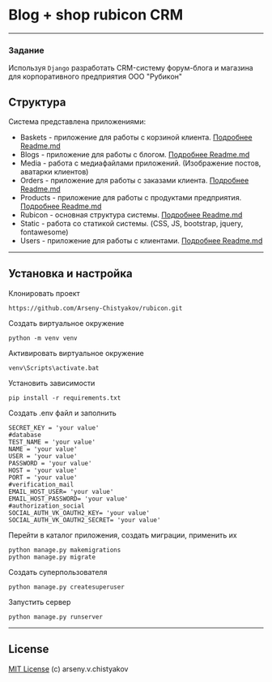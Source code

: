 # Blog + shop rubicon CRM

---

### Задание

Используя `Django` разработать CRM-систему форум-блога и магазина для корпоративного предприятия ООО "Рубикон"</br>

## Структура

Система представлена приложениями:

- Baskets - приложение для работы с корзиной клиента. [Подробнее Readme.md](baskets/Readme.md)
- Blogs - приложение для работы с блогом. [Подробнее Readme.md](blogs/Readme.md)
- Media - работа с медиафайлами приложений. (Изображение постов, аватарки клиентов)
- Orders - приложение для работы с заказами клиента. [Подробнее Readme.md](orders/Readme.md)
- Products - приложение для работы с продуктами предприятия. [Подробнее Readme.md](products/Readme.md)
- Rubicon - основная структура системы. [Подробнее Readme.md](rubicon/Readme.md)
- Static - работа со статикой системы. (CSS, JS, bootstrap, jquery, fontawesome)
- Users - приложение для работы c клиентами. [Подробнее Readme.md](users/Readme.md)

---

## Установка и настройка

Клонировать проект

```
https://github.com/Arseny-Chistyakov/rubicon.git
```

Создать виртуальное окружение

```
python -m venv venv
```

Активировать виртуальное окружение

```
venv\Scripts\activate.bat
```

Установить зависимости

```
pip install -r requirements.txt
```

Создать .env файл и заполнить

```
SECRET_KEY = 'your value'
#database
TEST_NAME = 'your value'
NAME = 'your value'
USER = 'your value'
PASSWORD = 'your value'
HOST = 'your value'
PORT = 'your value'
#verification_mail
EMAIL_HOST_USER= 'your value'
EMAIL_HOST_PASSWORD= 'your value'
#authorization_social
SOCIAL_AUTH_VK_OAUTH2_KEY= 'your value'
SOCIAL_AUTH_VK_OAUTH2_SECRET= 'your value'
```

Перейти в каталог приложения, создать миграции, применить их

```
python manage.py makemigrations
python manage.py migrate
```

Создать суперпользователя

```
python manage.py createsuperuser
```

Запустить сервер

```
python manage.py runserver
```

---

## License

[MIT License](LICENSE.md) (c) arseny.v.chistyakov